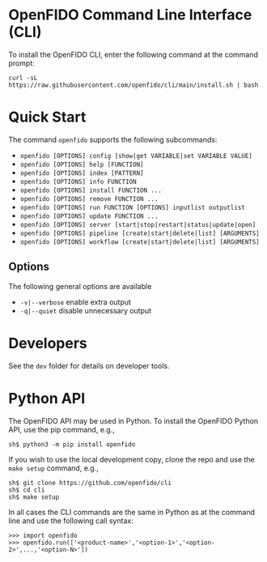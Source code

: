 # OpenFIDO Command Line Interface (CLI)

To install the OpenFIDO CLI, enter the following command at the command prompt:

~~~
curl -sL https://raw.githubusercontent.com/openfido/cli/main/install.sh | bash
~~~

# Quick Start

The command `openfido` supports the following subcommands:

* `openfido [OPTIONS] config [show|get VARIABLE|set VARIABLE VALUE]`
* `openfido [OPTIONS] help [FUNCTION]`
* `openfido [OPTIONS] index [PATTERN]`
* `openfido [OPTIONS] info FUNCTION`
* `openfido [OPTIONS] install FUNCTION ...`
* `openfido [OPTIONS] remove FUNCTION ...`
* `openfido [OPTIONS] run FUNCTION [OPTIONS] inputlist outputlist`
* `openfido [OPTIONS] update FUNCTION ...`
* `openfido [OPTIONS] server [start|stop|restart|status|update|open]`
* `openfido [OPTIONS] pipeline [create|start|delete|list] [ARGUMENTS]`
* `openfido [OPTIONS] workflow [create|start|delete|list] [ARGUMENTS]`

## Options

The following general options are available

* `-v|--verbose`   enable extra output
* `-q|--quiet`     disable unnecessary output

# Developers

See the `dev` folder for details on developer tools.

# Python API

The OpenFIDO API may be used in Python.  To install the OpenFIDO Python API, use the pip command, e.g.,

~~~
sh$ python3 -m pip install openfido
~~~

If you wish to use the local development copy, clone the repo and use the `make setup` command, e.g.,

~~~
sh$ git clone https://github.com/openfido/cli
sh$ cd cli
sh$ make setup
~~~


In all cases the CLI commands are the same in Python as at the command line and use the following call syntax:

~~~
>>> import openfido
>>> openfido.run(['<product-name>','<option-1>','<option-2>',...,'<option-N>'])
~~~
